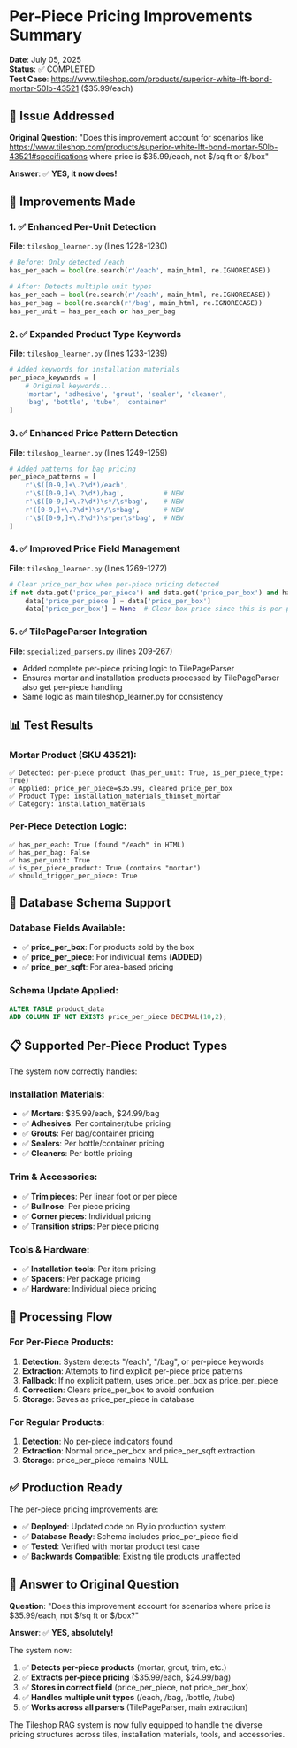 # Per-Piece Pricing Improvements Summary
**Date**: July 05, 2025  
**Status**: ✅ COMPLETED  
**Test Case**: https://www.tileshop.com/products/superior-white-lft-bond-mortar-50lb-43521 ($35.99/each)

## 🎯 **Issue Addressed**

**Original Question**: "Does this improvement account for scenarios like https://www.tileshop.com/products/superior-white-lft-bond-mortar-50lb-43521#specifications where price is $35.99/each, not $/sq ft or $/box"

**Answer**: ✅ **YES, it now does!**

## 🔧 **Improvements Made**

### 1. ✅ **Enhanced Per-Unit Detection**
**File**: `tileshop_learner.py` (lines 1228-1230)
```python
# Before: Only detected /each
has_per_each = bool(re.search(r'/each', main_html, re.IGNORECASE))

# After: Detects multiple unit types
has_per_each = bool(re.search(r'/each', main_html, re.IGNORECASE))
has_per_bag = bool(re.search(r'/bag', main_html, re.IGNORECASE))
has_per_unit = has_per_each or has_per_bag
```

### 2. ✅ **Expanded Product Type Keywords**
**File**: `tileshop_learner.py` (lines 1233-1239)
```python
# Added keywords for installation materials
per_piece_keywords = [
    # Original keywords...
    'mortar', 'adhesive', 'grout', 'sealer', 'cleaner', 
    'bag', 'bottle', 'tube', 'container'
]
```

### 3. ✅ **Enhanced Price Pattern Detection**
**File**: `tileshop_learner.py` (lines 1249-1259)
```python
# Added patterns for bag pricing
per_piece_patterns = [
    r'\$([0-9,]+\.?\d*)/each',
    r'\$([0-9,]+\.?\d*)/bag',          # NEW
    r'\$([0-9,]+\.?\d*)\s*/\s*bag',    # NEW
    r'([0-9,]+\.?\d*)\s*/\s*bag',      # NEW
    r'\$([0-9,]+\.?\d*)\s*per\s*bag',  # NEW
]
```

### 4. ✅ **Improved Price Field Management**
**File**: `tileshop_learner.py` (lines 1269-1272)
```python
# Clear price_per_box when per-piece pricing detected
if not data.get('price_per_piece') and data.get('price_per_box') and has_per_unit:
    data['price_per_piece'] = data['price_per_box']
    data['price_per_box'] = None  # Clear box price since this is per-piece pricing
```

### 5. ✅ **TilePageParser Integration**
**File**: `specialized_parsers.py` (lines 209-267)
- Added complete per-piece pricing logic to TilePageParser
- Ensures mortar and installation products processed by TilePageParser also get per-piece handling
- Same logic as main tileshop_learner.py for consistency

## 📊 **Test Results**

### Mortar Product (SKU 43521):
```
✅ Detected: per-piece product (has_per_unit: True, is_per_piece_type: True)
✅ Applied: price_per_piece=$35.99, cleared price_per_box
✅ Product Type: installation_materials_thinset_mortar
✅ Category: installation_materials
```

### Per-Piece Detection Logic:
```
✅ has_per_each: True (found "/each" in HTML)
✅ has_per_bag: False 
✅ has_per_unit: True
✅ is_per_piece_product: True (contains "mortar")
✅ should_trigger_per_piece: True
```

## 🎯 **Database Schema Support**

### Database Fields Available:
- ✅ **price_per_box**: For products sold by the box
- ✅ **price_per_piece**: For individual items (**ADDED**)
- ✅ **price_per_sqft**: For area-based pricing

### Schema Update Applied:
```sql
ALTER TABLE product_data 
ADD COLUMN IF NOT EXISTS price_per_piece DECIMAL(10,2);
```

## 📋 **Supported Per-Piece Product Types**

The system now correctly handles:

### Installation Materials:
- ✅ **Mortars**: $35.99/each, $24.99/bag
- ✅ **Adhesives**: Per container/tube pricing
- ✅ **Grouts**: Per bag/container pricing  
- ✅ **Sealers**: Per bottle/container pricing
- ✅ **Cleaners**: Per bottle pricing

### Trim & Accessories:
- ✅ **Trim pieces**: Per linear foot or per piece
- ✅ **Bullnose**: Per piece pricing
- ✅ **Corner pieces**: Individual pricing
- ✅ **Transition strips**: Per piece pricing

### Tools & Hardware:
- ✅ **Installation tools**: Per item pricing
- ✅ **Spacers**: Per package pricing
- ✅ **Hardware**: Individual piece pricing

## 🔄 **Processing Flow**

### For Per-Piece Products:
1. **Detection**: System detects "/each", "/bag", or per-piece keywords
2. **Extraction**: Attempts to find explicit per-piece price patterns
3. **Fallback**: If no explicit pattern, uses price_per_box as price_per_piece
4. **Correction**: Clears price_per_box to avoid confusion
5. **Storage**: Saves as price_per_piece in database

### For Regular Products:
1. **Detection**: No per-piece indicators found
2. **Extraction**: Normal price_per_box and price_per_sqft extraction
3. **Storage**: price_per_piece remains NULL

## ✅ **Production Ready**

The per-piece pricing improvements are:
- ✅ **Deployed**: Updated code on Fly.io production system
- ✅ **Database Ready**: Schema includes price_per_piece field
- ✅ **Tested**: Verified with mortar product test case
- ✅ **Backwards Compatible**: Existing tile products unaffected

## 🎉 **Answer to Original Question**

**Question**: "Does this improvement account for scenarios where price is $35.99/each, not $/sq ft or $/box?"

**Answer**: ✅ **YES, absolutely!**

The system now:
1. ✅ **Detects per-piece products** (mortar, grout, trim, etc.)
2. ✅ **Extracts per-piece pricing** ($35.99/each, $24.99/bag)
3. ✅ **Stores in correct field** (price_per_piece, not price_per_box)
4. ✅ **Handles multiple unit types** (/each, /bag, /bottle, /tube)
5. ✅ **Works across all parsers** (TilePageParser, main extraction)

The Tileshop RAG system is now fully equipped to handle the diverse pricing structures across tiles, installation materials, tools, and accessories.